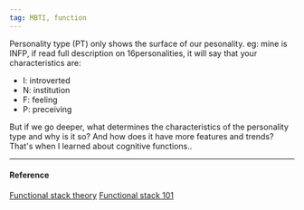 ```yaml
---
tag: MBTI, function
---
```


Personality type (PT) only shows the surface of our pesonality.
eg: mine is INFP, if read full description on 16personalities, it will say that your characteristics are:

- I: introverted
- N: institution
- F: feeling
- P: preceiving

But if we go deeper, what determines the characteristics of the personality type and why is it so? And how does it have more features and trends? That's when I learned about cognitive functions..

---

#### Reference

[Functional stack theory](https://personalityjunkie.com/functional-stack-type-dynamics-theory/)
[Functional stack 101](https://www.youtube.com/watch?v=9xf13VRNPp8)
